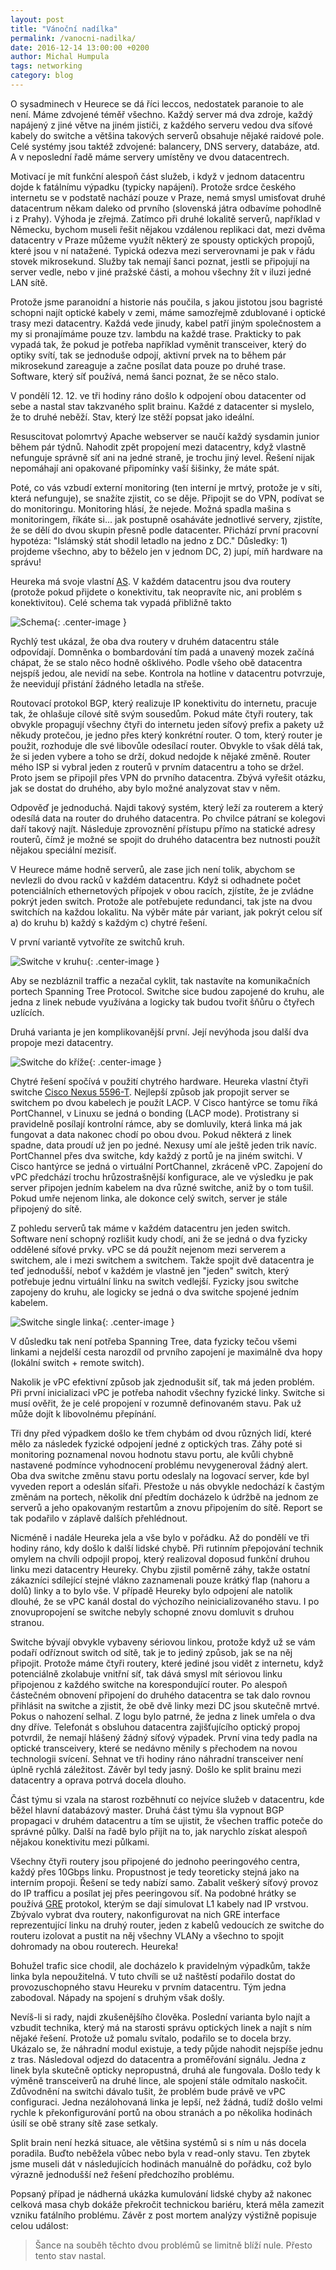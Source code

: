 ```yaml
---
layout: post
title: "Vánoční nadílka"
permalink: /vanocni-nadilka/
date: 2016-12-14 13:00:00 +0200
author: Michal Humpula
tags: networking
category: blog
---
```


O sysadminech v Heurece se dá říci leccos, nedostatek paranoie to ale není. Máme
zdvojené téměř všechno. Každý server má dva zdroje, každý napájený z jiné větve
na jiném jističi, z každého serveru vedou dva síťové kabely do switche a většina
takových serverů obsahuje nějaké raidové pole. Celé systémy jsou taktéž
zdvojené: balancery, DNS servery, databáze, atd. A v neposlední řadě máme
servery umístěny ve dvou datacentrech.

Motivací je mít funkční alespoň část služeb, i když v jednom datacentru dojde k
fatálnímu výpadku (typicky napájení). Protože srdce českého internetu se
v podstatě nachází pouze v Praze, nemá smysl umisťovat druhé datacentrum někam
daleko od prvního (slovenská játra odbavíme pohodlně i z Prahy). Výhoda je
zřejmá. Zatímco při druhé lokalitě serverů, například v Německu, bychom museli
řešit nějakou vzdálenou replikaci dat, mezi dvěma datacentry v Praze můžeme
využít některý ze spousty optických propojů, které jsou v ní natažené.
Typická odezva mezi serverovnami je pak v řádu stovek mikrosekund. Služby tak
nemají šanci poznat, jestli se připojují na server vedle, nebo v jiné pražské
části, a mohou všechny žít v iluzi jedné LAN sítě.

Protože jsme paranoidní a historie nás poučila, s jakou jistotou jsou bagristé
schopni najít optické kabely v zemi, máme samozřejmě zdublované i optické trasy
mezi datacentry. Každá vede jinudy, kabel patří jiným společnostem a my si
pronajímáme pouze tzv. lambdu na každé trase. Prakticky to pak vypadá tak, že
pokud je potřeba například vyměnit transceiver, který do optiky svítí, tak se
jednoduše odpojí, aktivní prvek na to během pár mikrosekund zareaguje a začne
posílat data pouze po druhé trase. Software, který síť používá, nemá šanci
poznat, že se něco stalo.

V pondělí 12. 12. ve tři hodiny ráno došlo k odpojení obou datacenter od sebe a
nastal stav takzvaného split brainu. Každé z datacenter si myslelo, že to druhé
neběží. Stav, který lze stěží popsat jako ideální.

Resuscitovat polomrtvý Apache webserver se naučí každý sysdamin junior během pár
týdnů. Nahodit zpět propojení mezi datacentry, když vlastně nefunguje správně
síť ani na jedné straně, je trochu jiný level. Řešení nijak nepomáhají ani
opakované připomínky vaší šišinky, že máte spát.

Poté, co vás vzbudí externí monitoring (ten interní je mrtvý, protože je v
síti, která nefunguje), se snažíte zjistit, co se děje. Připojit se do VPN,
podívat se do monitoringu. Monitoring hlásí, že nejede. Možná spadla mašina s
monitoringem, říkáte si... jak postupně osaháváte jednotlivé servery, zjistíte,
že se dělí
do dvou skupin přesně podle datacenter. Přichází první pracovní hypotéza:
"Islámský stát
shodil letadlo na jedno z DC."
Důsledky: 1) projdeme všechno, aby to běželo jen v jednom DC, 2) jupí, míň
hardware na správu!

Heureka má svoje vlastní [AS][as]. V každém datacentru jsou dva routery (protože
pokud přijdete o konektivitu, tak neopravíte nic, ani problém s konektivitou).
Celé schema tak vypadá přibližně takto

![Schema](/assets/vanocni-nadilka/Routers.svg){: .center-image }

Rychlý test ukázal, že oba dva routery v druhém datacentru stále odpovídají.
Domněnka o bombardování tím padá a unavený mozek začíná chápat, že se stalo něco
hodně ošklivého. Podle všeho obě datacentra nejspíš jedou, ale nevidí na sebe.
Kontrola na hotline v datacentru potvrzuje, že neevidují přistání žádného
letadla na střeše.

Routovací protokol BGP, který realizuje IP konektivitu do internetu, pracuje tak,
že ohlašuje cílové sítě svým sousedům. Pokud máte čtyři routery, tak obvykle
propagují všechny čtyři do internetu jeden síťový prefix a pakety už někudy
protečou, je jedno přes který konkrétní router. O tom, který router je použit,
rozhoduje dle své libovůle odesílací router. Obvykle to však
dělá tak, že si jeden vybere a toho se drží, dokud nedojde k nějaké změně.
Router mého ISP si vybral jeden z routerů v prvním datacentru a toho se držel.
Proto jsem se připojil přes VPN do prvního datacentra. Zbývá vyřešit otázku, jak
se dostat do druhého, aby bylo možné analyzovat stav v něm.

Odpověď je jednoduchá. Najdi takový systém, který leží za routerem a který
odesílá data na router do druhého datacentra. Po chvilce pátraní se kolegovi
daří takový najít. Následuje zprovoznění přístupu přímo na statické adresy
routerů, čímž je možné se spojit do druhého datacentra bez nutnosti použít
nějakou speciální mezisíť.

V Heurece máme hodně serverů, ale zase jich není tolik, abychom se nevlezli do
dvou racků v každém datacentru. Když si odhadnete počet potenciálních
ethernetových přípojek v obou racích, zjístíte, že je
zvládne pokrýt jeden switch. Protože ale potřebujete redundanci, tak jste na
dvou switchích na každou lokalitu. Na výběr máte pár variant, jak pokrýt celou
síť a) do kruhu b) každý s každým c) chytré řešení.

V první variantě vytvoříte ze switchů kruh.

![Switche v kruhu](/assets/vanocni-nadilka/Switches_circle.svg){: .center-image }

Aby se nezbláznil traffic a nezačal
cyklit, tak nastavíte na komunikačních portech Spanning Tree Protocol. Switche
sice budou zapojené do kruhu, ale jedna z linek nebude využívána a logicky tak
budou tvořit šňůru o čtyřech uzlících.

Druhá varianta je jen komplikovanější
první. Její nevýhoda jsou další dva propoje mezi datacentry.

![Switche do kříže](/assets/vanocni-nadilka/Switches_cross.svg){: .center-image }

Chytré řešení spočívá v použití chytrého hardware. Heureka vlastní čtyři switche
[Cisco Nexus 5596-T][nexus]. Nejlepší způsob jak propojit server se switchem
po dvou kabelech je použít LACP. V Cisco hantýrce se tomu říká PortChannel, v
Linuxu se jedná o bonding (LACP mode). Protistrany si pravidelně posílají
kontrolní rámce, aby se domluvily, která linka má jak fungovat a data nakonec
chodí po obou dvou. Pokud některá z linek spadne, data proudí už jen po jedné.
Nexusy umí ale ještě jeden trik navíc. PortChannel přes dva switche, kdy každý z
portů je na jiném switchi. V Cisco hantýrce se jedná o virtuální PortChannel,
zkráceně vPC. Zapojení do vPC předchází trochu hrůzostrašnější konfigurace, ale
ve výsledku je pak server připojen jedním kabelem na dva různé switche, aniž by o
tom tušil. Pokud umře nejenom linka, ale dokonce celý switch, server je stále
připojený do sítě.

Z pohledu serverů tak máme v každém datacentru jen jeden switch. Software není
schopný rozlišit kudy chodí, ani že se jedná o dva fyzicky oddělené síťové
prvky. vPC se dá použít nejenom mezi serverem a switchem, ale i mezi switchem a
switchem. Takže spojit dvě datacentra je teď jednodušší, neboť v každém je
vlastně jen "jeden" switch, který potřebuje jednu virtuální linku na switch vedlejší.
Fyzicky jsou switche zapojeny do kruhu, ale logicky se jedná o dva switche
spojené jedním kabelem.

![Switche single linka](/assets/vanocni-nadilka/Switches_single.svg){: .center-image }

V důsledku tak není potřeba Spanning Tree, data fyzicky
tečou všemi linkami a nejdelší cesta narozdíl od prvního zapojení je maximálně
dva hopy (lokální switch + remote switch).

Nakolik je vPC efektivní způsob jak zjednodušit síť, tak má jeden problém. Při
první inicializaci vPC je potřeba nahodit všechny fyzické linky. Switche si musí
ověřit, že je celé propojení v rozumně definovaném stavu. Pak už může dojít k
libovolnému přepínání.

Tři dny před výpadkem došlo ke třem chybám od dvou různých lidí, které mělo za
následek fyzické odpojení jedné z optických tras. Záhy poté si monitoring poznamenal
novou hodnotu stavu portu, ale kvůli chybně nastavené podmínce vyhodnocení
problému nevygeneroval žádný alert. Oba dva switche změnu stavu portu odeslaly
na logovací server, kde byl vyveden report a odeslán síťaři. Přestože u nás
obvykle nedochází k častým změnám na portech, několik dní předtím docházelo k
údržbě na jednom ze serverů a jeho opakovaným restartům a znovu připojením do
sítě. Report se tak podařilo v záplavě dalších přehlédnout.

Nicméně i nadále Heureka jela a vše bylo v pořádku. Až do pondělí ve tři hodiny
ráno, kdy došlo k další lidské chybě. Při rutinním přepojování technik omylem na
chvíli odpojil propoj, který realizoval doposud funkční druhou linku mezi
datacentry Heureky. Chybu zjistil poměrně záhy, takže ostatní zákazníci sdílející
stejné vlákno zaznamenali pouze krátký flap (nahoru a dolů) linky a to bylo vše.
V případě Heureky bylo odpojení ale natolik dlouhé, že se vPC kanál dostal do
výchozího neinicializovaného stavu. I po znovupropojení se switche nebyly
schopné znovu domluvit s druhou stranou.

Switche bývají obvykle vybaveny sériovou linkou, protože když už se vám podaří
odříznout switch od sítě, tak je to jediný způsob, jak se na něj připojit.
Protože máme čtyři routery, které jediné jsou vidět z internetu, když
potenciálně zkolabuje vnitřní síť, tak dává smysl mít sériovou linku
připojenou z každého switche na korespondující router. Po alespoň částečném
obnovení připojení do druhého datacentra se tak dalo rovnou přihlásit na switche
a zjistit, že obě dvě linky mezi DC jsou skutečně mrtvé. Pokus o nahození
selhal. Z logu bylo patrné, že jedna z linek umřela o dva dny dříve. Telefonát s
obsluhou datacentra zajišťujícího optický propoj potvrdil, že nemají hlášený
žádný síťový výpadek. První vina tedy padla na optické transceivery, které se
nedávno měnily s přechodem na novou technologii svícení. Sehnat ve tři hodiny
ráno náhradní transceiver není úplně rychlá záležitost. Závěr byl tedy jasný.
Došlo ke split brainu mezi datacentry a oprava potrvá docela dlouho.

Část týmu si vzala na starost rozběhnutí co nejvíce služeb v datacentru, kde
běžel hlavní databázový master. Druhá část týmu šla vypnout BGP propagaci v
druhém datacentru a tím se ujistit, že všechen traffic poteče do správné půlky.
Další na řadě bylo přijít na to, jak narychlo získat alespoň nějakou
konektivitu mezi půlkami.

Všechny čtyři routery jsou připojené do jednoho peeringového centra, každý přes
10Gbps linku. Propustnost je tedy teoreticky stejná jako na interním propoji.
Řešení se tedy nabízí samo. Zabalit veškerý síťový provoz do IP trafficu a
posílat jej přes peeringovou síť. Na podobné hrátky se používá [GRE][gre]
protokol, kterým se dají simulovat L1 kabely nad IP vrstvou. Zbývalo vybrat dva
routery, nakonfigurovat na nich GRE interface reprezentující linku na druhý
router, jeden z kabelů vedoucích ze switche do routeru izolovat a pustit na něj
všechny VLANy a všechno to spojit dohromady na obou routerech. Heureka!

Bohužel trafic sice chodil, ale docházelo k pravidelným výpadkům, takže linka
byla nepoužitelná. V tuto chvíli se už naštěstí podařilo dostat do
provozuschopného stavu Heureku v prvním datacentru. Tým jedna zabodoval. Nápady
na spojení s druhým však došly.

Nevíš-li si rady, najdi zkušenějšího člověka. Poslední varianta bylo najít a
vzbudit technika, který má na starosti správu optických linek a najít s ním
nějaké řešení. Protože už pomalu svítalo, podařilo se to docela brzy. Ukázalo
se, že náhradní modul existuje, a tedy půjde nahodit nejspíše jednu z tras.
Následoval odjezd do datacentra a proměřování signálu. Jedna z linek byla
skutečně opticky nepropustná, druhá ale fungovala. Došlo tedy k
výměně transceiverů na druhé lince, ale spojení stále odmítalo naskočit.
Zdůvodnění na switchi dávalo tušit, že problém bude právě ve vPC configuraci.
Jedna nezálohovaná linka je lepší, než žádná, tudíž došlo velmi rychle k
překonfigurování portů na obou stranách a po několika hodinách úsilí se obě
strany sítě zase setkaly.

Split brain není hezká situace, ale většina systémů si s ním u nás docela
poradila. Buďto neběžela vůbec nebo byla v read-only stavu. Ten zbytek jsme
museli dát v následujících hodinách manuálně do pořádku, což bylo výrazně
jednodušší než řešení předchozího problému.

Popsaný případ je nádherná ukázka kumulování lidské chyby až nakonec celková
masa chyb dokáže překročit technickou bariéru, která měla zamezit vzniku
fatálního problému. Závěr z post mortem analýzy výstižně popisuje celou událost:

> Šance na souběh těchto dvou problémů se limitně blíží nule. Přesto tento stav
> nastal.

[as]: https://apps.db.ripe.net/search/lookup.html?source=ripe&key=AS59871&type=aut-num
[nexus]: http://www.cisco.com/c/en/us/products/switches/nexus-5596t-switch/index.html
[gre]: https://en.wikipedia.org/wiki/Generic_Routing_Encapsulation
